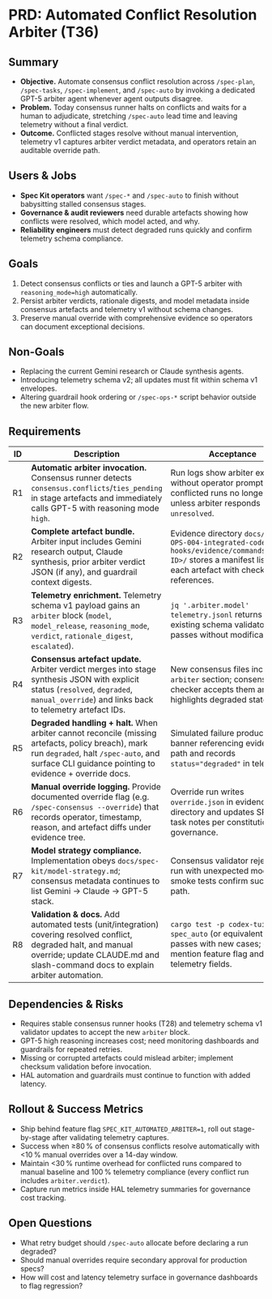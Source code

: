# PRD: Automated Conflict Resolution Arbiter (T36)

## Summary
- **Objective.** Automate consensus conflict resolution across `/spec-plan`, `/spec-tasks`, `/spec-implement`, and `/spec-auto` by invoking a dedicated GPT-5 arbiter agent whenever agent outputs disagree.
- **Problem.** Today consensus runner halts on conflicts and waits for a human to adjudicate, stretching `/spec-auto` lead time and leaving telemetry without a final verdict.
- **Outcome.** Conflicted stages resolve without manual intervention, telemetry v1 captures arbiter verdict metadata, and operators retain an auditable override path.

## Users & Jobs
- **Spec Kit operators** want `/spec-*` and `/spec-auto` to finish without babysitting stalled consensus stages.
- **Governance & audit reviewers** need durable artefacts showing how conflicts were resolved, which model acted, and why.
- **Reliability engineers** must detect degraded runs quickly and confirm telemetry schema compliance.

## Goals
1. Detect consensus conflicts or ties and launch a GPT-5 arbiter with `reasoning_mode=high` automatically.
2. Persist arbiter verdicts, rationale digests, and model metadata inside consensus artefacts and telemetry v1 without schema changes.
3. Preserve manual override with comprehensive evidence so operators can document exceptional decisions.

## Non-Goals
- Replacing the current Gemini research or Claude synthesis agents.
- Introducing telemetry schema v2; all updates must fit within schema v1 envelopes.
- Altering guardrail hook ordering or `/spec-ops-*` script behavior outside the new arbiter flow.

## Requirements
| ID | Description | Acceptance |
| --- | --- | --- |
| R1 | **Automatic arbiter invocation.** Consensus runner detects `consensus.conflicts`/`ties_pending` in stage artefacts and immediately calls GPT-5 with reasoning mode `high`. | Run logs show arbiter execution without operator prompts; conflicted runs no longer stall unless arbiter responds `unresolved`. |
| R2 | **Complete artefact bundle.** Arbiter input includes Gemini research output, Claude synthesis, prior arbiter verdict JSON (if any), and guardrail context digests. | Evidence directory `docs/SPEC-OPS-004-integrated-coder-hooks/evidence/commands/<SPEC-ID>/` stores a manifest listing each artefact with checksum references. |
| R3 | **Telemetry enrichment.** Telemetry schema v1 payload gains an `arbiter` block (`model`, `model_release`, `reasoning_mode`, `verdict`, `rationale_digest`, `escalated`). | `jq '.arbiter.model' telemetry.jsonl` returns `gpt-5`; existing schema validator passes without modifications. |
| R4 | **Consensus artefact update.** Arbiter verdict merges into stage synthesis JSON with explicit status (`resolved`, `degraded`, `manual_override`) and links back to telemetry artefact IDs. | New consensus files include `arbiter` section; consensus checker accepts them and highlights degraded states. |
| R5 | **Degraded handling + halt.** When arbiter cannot reconcile (missing artefacts, policy breach), mark run `degraded`, halt `/spec-auto`, and surface CLI guidance pointing to evidence + override docs. | Simulated failure produces CLI banner referencing evidence path and records `status="degraded"` in telemetry. |
| R6 | **Manual override logging.** Provide documented override flag (e.g. `/spec-consensus --override`) that records operator, timestamp, reason, and artefact diffs under evidence tree. | Override run writes `override.json` in evidence directory and updates SPEC.md task notes per constitution governance. |
| R7 | **Model strategy compliance.** Implementation obeys `docs/spec-kit/model-strategy.md`; consensus metadata continues to list Gemini → Claude → GPT-5 stack. | Consensus validator rejects any run with unexpected model IDs; smoke tests confirm success path. |
| R8 | **Validation & docs.** Add automated tests (unit/integration) covering resolved conflict, degraded halt, and manual override; update CLAUDE.md and slash-command docs to explain arbiter automation. | `cargo test -p codex-tui spec_auto` (or equivalent suite) passes with new cases; docs mention feature flag and telemetry fields. |

## Dependencies & Risks
- Requires stable consensus runner hooks (T28) and telemetry schema v1 validator updates to accept the new `arbiter` block.
- GPT-5 high reasoning increases cost; need monitoring dashboards and guardrails for repeated retries.
- Missing or corrupted artefacts could mislead arbiter; implement checksum validation before invocation.
- HAL automation and guardrails must continue to function with added latency.

## Rollout & Success Metrics
- Ship behind feature flag `SPEC_KIT_AUTOMATED_ARBITER=1`, roll out stage-by-stage after validating telemetry captures.
- Success when ≥80 % of consensus conflicts resolve automatically with <10 % manual overrides over a 14-day window.
- Maintain <30 % runtime overhead for conflicted runs compared to manual baseline and 100 % telemetry compliance (every conflict run includes `arbiter.verdict`).
- Capture run metrics inside HAL telemetry summaries for governance cost tracking.

## Open Questions
- What retry budget should `/spec-auto` allocate before declaring a run degraded?
- Should manual overrides require secondary approval for production specs?
- How will cost and latency telemetry surface in governance dashboards to flag regression?
